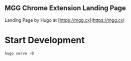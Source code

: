 MGG Chrome Extension Landing Page
---
Landing Page by Hugo at [https://mgg.cx](https://mgg.cx)

# Start Development

```
hugo serve -D
```
